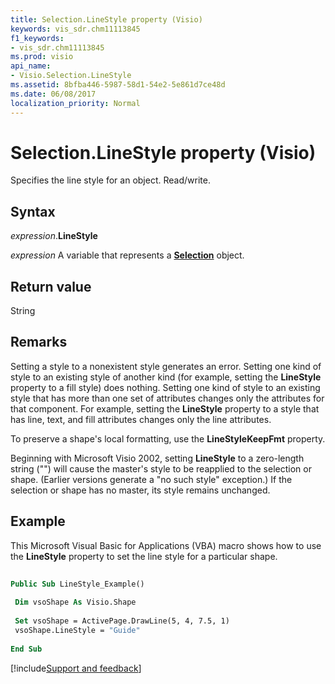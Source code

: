 ```yaml
---
title: Selection.LineStyle property (Visio)
keywords: vis_sdr.chm11113845
f1_keywords:
- vis_sdr.chm11113845
ms.prod: visio
api_name:
- Visio.Selection.LineStyle
ms.assetid: 8bfba446-5987-58d1-54e2-5e861d7ce48d
ms.date: 06/08/2017
localization_priority: Normal
---
```



# Selection.LineStyle property (Visio)

Specifies the line style for an object. Read/write.


## Syntax

_expression_.**LineStyle**

_expression_ A variable that represents a **[Selection](Visio.Selection.md)** object.


## Return value

String


## Remarks

Setting a style to a nonexistent style generates an error. Setting one kind of style to an existing style of another kind (for example, setting the  **LineStyle** property to a fill style) does nothing. Setting one kind of style to an existing style that has more than one set of attributes changes only the attributes for that component. For example, setting the **LineStyle** property to a style that has line, text, and fill attributes changes only the line attributes.

To preserve a shape's local formatting, use the  **LineStyleKeepFmt** property.

Beginning with Microsoft Visio 2002, setting  **LineStyle** to a zero-length string ("") will cause the master's style to be reapplied to the selection or shape. (Earlier versions generate a "no such style" exception.) If the selection or shape has no master, its style remains unchanged.


## Example

This Microsoft Visual Basic for Applications (VBA) macro shows how to use the  **LineStyle** property to set the line style for a particular shape.


```vb
 
Public Sub LineStyle_Example() 
 
 Dim vsoShape As Visio.Shape 
 
 Set vsoShape = ActivePage.DrawLine(5, 4, 7.5, 1) 
 vsoShape.LineStyle = "Guide" 
 
End Sub
```

[!include[Support and feedback](~/includes/feedback-boilerplate.md)]